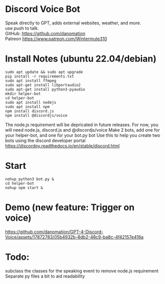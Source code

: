 # Discord Voice Bot
  Speak directly to GPT, adds external websites, weather, and more.  
  use push to talk.  
  GitHub: https://github.com/danomation  
  Patreon https://www.patreon.com/Wintermute310  
  
# Install Notes (ubuntu 22.04/debian)  
    sudo apt update && sudo apt upgrade  
    pip install -r requirements.txt    
    sudo apt install ffmpeg    
    sudo apt-get install libportaudio2  
    sudo apt-get install python3-pyaudio       
    mkdir helper-bot    
    cd helper-bot    
    sudo apt install nodejs    
    sudo apt install npm    
    npm install discord.js    
    npm install @discordjs/voice    
The node.js requirement will be depricated in future releases.
For now, you will need node.js, discord.js  and @discordjs/voice
Make 2 bots, add one for your helper-bot, and one for your bot.py bot
Use this to help you create two bots using the discord developer portal
https://discordpy.readthedocs.io/en/stable/discord.html  
        
# Start
    nohup python3 bot.py &    
    cd helper-bot    
    nohup npm start &    

# Demo (new feature: Trigger on voice)


https://github.com/danomation/GPT-4-Discord-Voice/assets/17872783/05b4932b-8db2-48c9-ba8c-4f42157e416a


# Todo:    
subclass the classes for the speaking event to remove node.js requirement  
Separate py files a bit to aid readability
